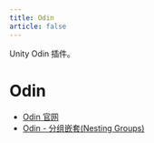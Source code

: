 ```yaml
---
title: Odin
article: false
---
```


Unity Odin 插件。

<!-- more -->

# Odin

* [Odin 官网](https://odininspector.com/)
* [Odin - 分组嵌套(Nesting Groups)](https://odin-faq.netlify.app/groups/nesting-groups/)
